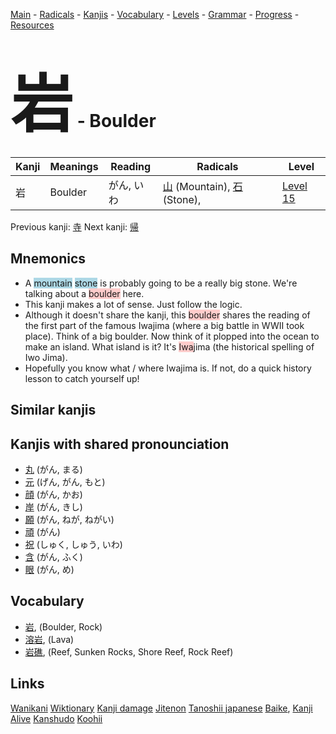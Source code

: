 <style> bigfont {font-size: 100px}</style>
[Main](../README.md) -
[Radicals](../radicals.md) -
[Kanjis](../kanjis.md) -
[Vocabulary](../vocabulary.md) -
[Levels](../levels.md) -
[Grammar](../grammar.md) - 
[Progress](../progress.md) -
[Resources](../resources.md)
# <bigfont> 岩</bigfont> - Boulder 

| Kanji | Meanings | Reading | Radicals | Level |
| --- | --- | --- | --- | --- |
| 岩 | Boulder | がん, いわ | [山](../radicals/山.md) (Mountain), [石](../radicals/石.md) (Stone),  | [Level 15](../levels/wk_level15.md) |

Previous kanji: [寺](寺.md) Next kanji: [帰](帰.md) 

## Mnemonics
 * A <span style="background-color:#ADD8E6"> mountain</span> <span style="background-color:#ADD8E6"> stone</span> is probably going to be a really big stone. We're talking about a <span style="background-color:#ffcccb"> boulder</span> here.
* This kanji makes a lot of sense. Just follow the logic.
* Although it doesn't share the kanji, this <span style="background-color:#ffcccb"> boulder</span> shares the reading of the first part of the famous Iwajima (where a big battle in WWII took place). Think of a big boulder. Now think of it plopped into the ocean to make an island. What island is it? It's <span style="background-color:#ffcccb"> Iwa</span>jima (the historical spelling of Iwo Jima).
* Hopefully you know what / where Iwajima is. If not, do a quick history lesson to catch yourself up!


## Similar kanjis
 


## Kanjis with shared pronounciation
 * [丸](丸.md) (がん, まる)
* [元](元.md) (げん, がん, もと)
* [顔](顔.md) (がん, かお)
* [岸](岸.md) (がん, きし)
* [願](願.md) (がん, ねが, ねがい)
* [頑](頑.md) (がん)
* [祝](祝.md) (しゅく, しゅう, いわ)
* [含](含.md) (がん, ふく)
* [眼](眼.md) (がん, め)



## Vocabulary
 * [岩](../vocabulary/岩.md), (Boulder, Rock)
* [溶岩](../vocabulary/岩.md), (Lava)
* [岩礁](../vocabulary/岩.md), (Reef, Sunken Rocks, Shore Reef, Rock Reef)




## Links 


[Wanikani](https://www.wanikani.com/kanji/岩)
[Wiktionary](https://en.wiktionary.org/wiki/岩)
[Kanji damage](http://www.kanjidamage.com/kanji/search?utf8=✓&q=岩)
[Jitenon](https://jitenon.com/kanji/岩)
[Tanoshii japanese](https://www.tanoshiijapanese.com/dictionary/kanji.cfm?k=岩)
[Baike](https://baike.baidu.com/item/岩),
[Kanji Alive](https://app.kanjialive.com/岩)
[Kanshudo](https://www.kanshudo.com/searchmn?q=岩)
[Koohii](https://kanji.koohii.com/study/kanji/岩)
